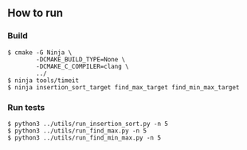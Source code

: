 ## How to run

### Build

```
$ cmake -G Ninja \
        -DCMAKE_BUILD_TYPE=None \
        -DCMAKE_C_COMPILER=clang \
        ../
$ ninja tools/timeit
$ ninja insertion_sort_target find_max_target find_min_max_target
```

### Run tests

```
$ python3 ../utils/run_insertion_sort.py -n 5
$ python3 ../utils/run_find_max.py -n 5
$ python3 ../utils/run_find_min_max.py -n 5
```
